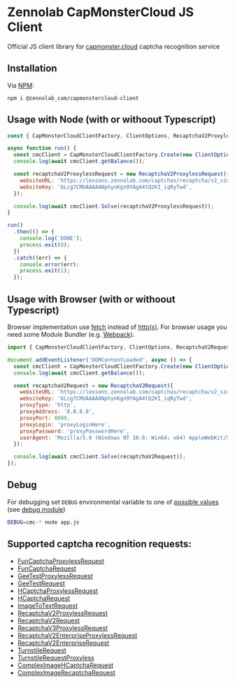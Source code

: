 # Zennolab CapMonsterCloud JS Client

Official JS client library for [capmonster.cloud](https://capmonster.cloud/) captcha recognition service

## Installation

Via [NPM](https://www.npmjs.com/package/@zennolab_com/capmonstercloud-client):

    npm i @zennolab_com/capmonstercloud-client

## Usage with Node (with or withoout Typescript)

```javascript
const { CapMonsterCloudClientFactory, ClientOptions, RecaptchaV2ProxylessRequest } = require('@zennolab_com/capmonstercloud-client');

async function run() {
  const cmcClient = CapMonsterCloudClientFactory.Create(new ClientOptions({ clientKey: '<your capmonster.cloud API key>' }));
  console.log(await cmcClient.getBalance());

  const recaptchaV2ProxylessRequest = new RecaptchaV2ProxylessRequest({
    websiteURL: 'https://lessons.zennolab.com/captchas/recaptcha/v2_simple.php?level=high',
    websiteKey: '6Lcg7CMUAAAAANphynKgn9YAgA4tQ2KI_iqRyTwd',
  });

  console.log(await cmcClient.Solve(recaptchaV2ProxylessRequest));
}

run()
  .then(() => {
    console.log('DONE');
    process.exit(0);
  })
  .catch((err) => {
    console.error(err);
    process.exit(1);
  });

```

## Usage with Browser (with or withoout Typescript)

Browser implementation use [fetch](https://caniuse.com/fetch) instead of [http(s)](https://nodejs.org/api/http.html).
For browser usage you need some Module Bundler (e.g. [Webpack](https://webpack.js.org/)).

```javascript
import { CapMonsterCloudClientFactory, ClientOptions, RecaptchaV2Request } from '@zennolab_com/capmonstercloud-client';

document.addEventListener('DOMContentLoaded', async () => {
  const cmcClient = CapMonsterCloudClientFactory.Create(new ClientOptions({ clientKey: '<your capmonster.cloud API key>' }));
  console.log(await cmcClient.getBalance());

  const recaptchaV2Request = new RecaptchaV2Request({
    websiteURL: 'https://lessons.zennolab.com/captchas/recaptcha/v2_simple.php?level=high',
    websiteKey: '6Lcg7CMUAAAAANphynKgn9YAgA4tQ2KI_iqRyTwd',
    proxyType: 'http',
    proxyAddress: '8.8.8.8',
    proxyPort: 8080,
    proxyLogin: 'proxyLoginHere',
    proxyPassword: 'proxyPasswordHere',
    userAgent: 'Mozilla/5.0 (Windows NT 10.0; Win64; x64) AppleWebKit/537.36 (KHTML, like Gecko) Chrome/81.0.4044.132 Safari/537.36',
  });

  console.log(await cmcClient.Solve(recaptchaV2Request));
});

```

## Debug

For debugging set `DEBUG` environmental variable to one of [possible values](/src/Logger.ts) (see [debug module](https://www.npmjs.com/package/debug))

```bash
DEBUG=cmc-* node app.js
```

## Supported captcha recognition requests:

- [FunCaptchaProxylessRequest](https://zennolab.atlassian.net/wiki/spaces/APIS/pages/643629079/FunCaptchaTaskProxyless+solving+FunCaptcha)
- [FunCaptchaRequest](https://zennolab.atlassian.net/wiki/spaces/APIS/pages/735805497/FunCaptchaTask+solving+FunCaptcha)
- [GeeTestProxylessRequest](https://zennolab.atlassian.net/wiki/spaces/APIS/pages/1940291626/GeeTestTaskProxyless+GeeTest+captcha+recognition+without+proxy)
- [GeeTestRequest](https://zennolab.atlassian.net/wiki/spaces/APIS/pages/1940357159/GeeTestTask+GeeTest+captcha+recognition)
- [HCaptchaProxylessRequest](https://zennolab.atlassian.net/wiki/spaces/APIS/pages/1203240977/HCaptchaTaskProxyless+hCaptcha+puzzle+solving)
- [HCaptchaRequest](https://zennolab.atlassian.net/wiki/spaces/APIS/pages/1203240988/HCaptchaTask+hCaptcha+puzzle+solving)
- [ImageToTextRequest](https://zennolab.atlassian.net/wiki/spaces/APIS/pages/655469/ImageToTextTask+solve+image+captcha)
- [RecaptchaV2ProxylessRequest](https://zennolab.atlassian.net/wiki/spaces/APIS/pages/373161985/NoCaptchaTaskProxyless+solving+Google+recaptcha)
- [RecaptchaV2Request](https://zennolab.atlassian.net/wiki/spaces/APIS/pages/680689685/NoCaptchaTask+solving+Google+recaptcha)
- [RecaptchaV3ProxylessRequest](https://zennolab.atlassian.net/wiki/spaces/APIS/pages/566853650/RecaptchaV3TaskProxyless+solving+Google+ReCaptcha+v.3)
- [RecaptchaV2EnterpriseProxylessRequest](https://zennolab.atlassian.net/wiki/spaces/APIS/pages/2178383893/RecaptchaV2EnterpriseTaskProxyless+solving+Google+reCAPTCHA+Enterprise+without+proxy)
- [RecaptchaV2EnterpriseRequest](https://zennolab.atlassian.net/wiki/spaces/APIS/pages/2179104769/RecaptchaV2EnterpriseTask+solving+Google+reCAPTCHA+Enterprise)
- [TurnstileRequest](https://zennolab.atlassian.net/wiki/spaces/APIS/pages/2256797706/TurnstileTask+Turnstile)
- [TurnstileRequestProxyless](https://zennolab.atlassian.net/wiki/spaces/APIS/pages/2256764929/TurnstileTaskProxyless+Turnstile)
- [ComplexImageHCaptchaRequest](https://zennolab.atlassian.net/wiki/spaces/APIS/pages/2279538722/ComplexImageTask+HCaptcha+hCaptcha)
- [ComplexImageRecaptchaRequest](https://zennolab.atlassian.net/wiki/spaces/APIS/pages/2279604225/ComplexImageTask+Recaptcha+Google)
